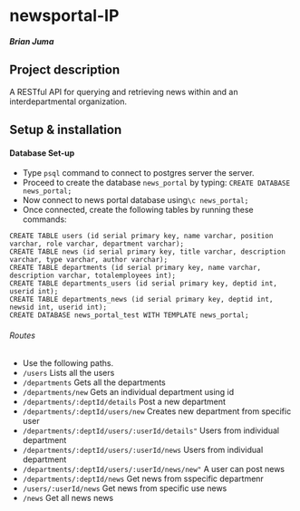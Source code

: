 # newsportal-IP
##### Brian Juma
## Project description
A RESTful API for querying and retrieving news within and an interdepartmental organization.

## Setup & installation

#### Database Set-up
+ Type `psql` command to connect to postgres server the server.
+ Proceed to create the database `news_portal` by typing: `CREATE DATABASE news_portal;`
+ Now connect to news portal database using`\c news_portal;`
+ Once connected, create the following tables by running these commands:
```
CREATE TABLE users (id serial primary key, name varchar, position varchar, role varchar, department varchar);
CREATE TABLE news (id serial primary key, title varchar, description varchar, type varchar, author varchar);
CREATE TABLE departments (id serial primary key, name varchar, description varchar, totalemployees int);
CREATE TABLE departments_users (id serial primary key, deptid int, userid int);
CREATE TABLE departments_news (id serial primary key, deptid int, newsid int, userid int);
CREATE DATABASE news_portal_test WITH TEMPLATE news_portal;
```
###### Routes
+ Use the following paths.
+ `/users` Lists all the users
+ `/departments` Gets all the departments
+ `/departments/new` Gets an individual department using id
+ `/departments/:deptId/details` Post a new department
+ `/departments/:deptId/users/new` Creates new department from specific user
+ `/departments/:deptId/users/:userId/details"` Users from individual department
+ `/departments/:deptId/users/:userId/news` Users from individual department
+ `/departments/:deptId/users/:userId/news/new"` A user can post news
+ `/departments/:deptId/news` Get news from sspecific departmenr
+ `/users/:userId/news` Get news from specific use news
+ `/news` Get all news news
